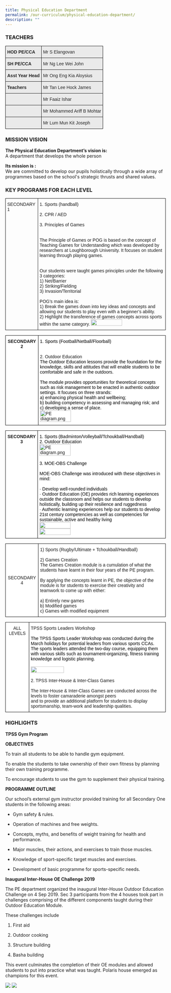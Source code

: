 ```yaml
---
title: Physical Education Department
permalink: /our-curriculum/physical-education-department/
description: ""
---
```

### TEACHERS

<style type="text/css">
.tg  {border-collapse:collapse;border-spacing:0;}
.tg td{border-color:black;border-style:solid;border-width:1px;font-family:Arial, sans-serif;font-size:14px;
  overflow:hidden;padding:10px 5px;word-break:normal;}
.tg th{border-color:black;border-style:solid;border-width:1px;font-family:Arial, sans-serif;font-size:14px;
  font-weight:normal;overflow:hidden;padding:10px 5px;word-break:normal;}
.tg .tg-y7qa{background-color:#EAEAEA;color:#222;text-align:left;vertical-align:top}
.tg .tg-ii8k{background-color:#EAEAEA;color:#222;text-align:center;vertical-align:top}
.tg .tg-rj1p{background-color:#EAEAEA;color:#222;font-weight:bold;text-align:left;vertical-align:top}
.tg .tg-ku5w{background-color:#EAEAEA;color:#222;text-align:center;vertical-align:middle}
</style>
<table class="tg">
<thead>
  <tr>
    <th class="tg-rj1p">HOD PE/CCA</th>
    <th class="tg-y7qa">Mr S Elangovan</th>
  </tr>
</thead>
<tbody>
  <tr>
    <td class="tg-rj1p">SH PE/CCA</td>
    <td class="tg-y7qa">Mr Ng Lee Wei John</td>
  </tr>
  <tr>
    <td class="tg-rj1p">Asst Year Head</td>
    <td class="tg-y7qa">Mr Ong Eng Kia Aloysius</td>
  </tr>
  <tr>
    <td class="tg-rj1p">Teachers</td>
    <td class="tg-y7qa">Mr Tan Lee Hock James</td>
  </tr>
  <tr>
    <td class="tg-ku5w"></td>
    <td class="tg-y7qa">Mr Faaiz Ishar</td>
  </tr>
  <tr>
    <td class="tg-ku5w"></td>
    <td class="tg-y7qa">Mr Mohammed Ariff B Mohtar</td>
  </tr>
  <tr>
    <td class="tg-ii8k"> </td>
    <td class="tg-y7qa">Mr Lum Mun Kit Joseph</td>
  </tr>
</tbody>
</table>

### MISSION VISION

**The Physical Education Department’s vision is:** <br>
A department that develops the whole person  
  
**Its mission is :**   <br>
We are committed to develop our pupils holistically through a wide array of programmes based on the school's strategic thrusts and shared values.


### KEY PROGRAMS FOR EACH LEVEL

<style type="text/css">
.tg  {border-collapse:collapse;border-spacing:0;}
.tg td{border-color:black;border-style:solid;border-width:1px;font-family:Arial, sans-serif;font-size:14px;
  overflow:hidden;padding:10px 5px;word-break:normal;}
.tg th{border-color:black;border-style:solid;border-width:1px;font-family:Arial, sans-serif;font-size:14px;
  font-weight:normal;overflow:hidden;padding:10px 5px;word-break:normal;}
.tg .tg-0lax{text-align:left;vertical-align:top}
</style>
<table class="tg">
<thead>
  <tr>
    <td class="tg-0lax">SECONDARY 1</td>
    <td class="tg-0lax">1. Sports (handball) <br><br>2. CPR / AED<br><br>3. Principles of Games<br><br><br><span style="font-weight:400;font-style:normal">The Principle of Games or POG is based on the concept of Teaching Games for Understanding which was developed by researchers at Loughborough University. It focuses on student learning through playing games.</span><br><br><br><span style="font-weight:400;font-style:normal">Our students were taught games principles under the following 3 categories:</span><br><span style="font-weight:400;font-style:normal">1) Net/Barrier</span><br><span style="font-weight:400;font-style:normal">2) Striking/Fielding</span><br><span style="font-weight:400;font-style:normal">3) Invasion/Territorial</span><br><br><span style="font-weight:400;font-style:normal">POG's main idea is:</span><br><span style="font-weight:400;font-style:normal">1)     Break the games down into key ideas and concepts and allowing our students to play even with a beginner’s ability.</span><br><span style="font-weight:400;font-style:normal">2)     Highlight the transference of games concepts across sports within the same category.
<img src="/images/PE.png" style="width:50%"></span></td>
  </tr>
</thead>
</table>
<style type="text/css">
.tg  {border-collapse:collapse;border-spacing:0;}
.tg td{border-color:black;border-style:solid;border-width:1px;font-family:Arial, sans-serif;font-size:14px;
  overflow:hidden;padding:10px 5px;word-break:normal;}
.tg th{border-color:black;border-style:solid;border-width:1px;font-family:Arial, sans-serif;font-size:14px;
  font-weight:normal;overflow:hidden;padding:10px 5px;word-break:normal;}
.tg .tg-9hzb{background-color:#FFF;font-weight:bold;text-align:center;vertical-align:top}
.tg .tg-ktyi{background-color:#FFF;text-align:left;vertical-align:top}
</style>
<table class="tg">
<thead>
  <tr>
    <td class="tg-9hzb">SECONDARY 2</td>
    <td class="tg-ktyi"><span style="color:#000">1. Sports (Football/Netball/Floorball)</span><br><br><br>2. Outdoor Education<br><span style="color:#000">The Outdoor Education lessons provide the foundation for the knowledge, skills and attitudes that will enable students to be comfortable and safe in the outdoors. </span><br><br><span style="color:#000">The module provides opportunities for theoretical concepts such as risk management to be enacted in authentic outdoor settings. It focuses on three strands:</span><br><span style="color:#000">a)</span>	<span style="color:#000">enhancing physical health and wellbeing;</span><br><span style="color:#000">b)</span>	<span style="color:#000">building competency in assessing and managing risk; and</span><br><span style="color:#000">c)</span>	<span style="color:#000">developing a sense of place. </span><br><img src="/images/PE%20diagram.png" alt="PE diagram.png" style="width:50%"></td>
  </tr>
</thead>
</table>

<style type="text/css">
.tg  {border-collapse:collapse;border-spacing:0;}
.tg td{border-color:black;border-style:solid;border-width:1px;font-family:Arial, sans-serif;font-size:14px;
  overflow:hidden;padding:10px 5px;word-break:normal;}
.tg th{border-color:black;border-style:solid;border-width:1px;font-family:Arial, sans-serif;font-size:14px;
  font-weight:normal;overflow:hidden;padding:10px 5px;word-break:normal;}
.tg .tg-9hzb{background-color:#FFF;font-weight:bold;text-align:center;vertical-align:top}
.tg .tg-ktyi{background-color:#FFF;text-align:left;vertical-align:top}
</style>
<table class="tg">
<thead>
  <tr>
    <td class="tg-9hzb">SECONDARY 3</td>
    <td class="tg-ktyi"><span style="color:#000">1. Sports (Badminton/Volleyball/Tchoukball/Handball)</span><br><span style="color:#000">2. Outdoor Education</span><br><img src="/images/PE%20diagram.png" alt="PE diagram.png" style="width:50%"><br><br><span style="color:#000">3. MOE-OBS Challenge</span><br><br><span style="color:#000">MOE-OBS Challenge was introduced with these objectives in mind:</span><br><br>·        <span style="color:#000">Develop well-rounded individuals</span><br>·        <span style="color:#000">Outdoor Education (OE) provides rich learning experiences outside the classroom and helps our students to develop holistically, building up their resilience and ruggedness</span><br>·        <span style="color:#000">Authentic learning experiences help our students to develop 21st century competencies as well as competencies for sustainable, active and healthy living
<img src="/images/SEC%203.jpg" 
     style="width:50%">
<img src="/images/SECC%203%20PIC.jpg" 
     style="width:50%"></span></td>
  </tr>
</thead>
</table>

<style type="text/css">
.tg  {border-collapse:collapse;border-spacing:0;}
.tg td{border-color:black;border-style:solid;border-width:1px;font-family:Arial, sans-serif;font-size:14px;
  overflow:hidden;padding:10px 5px;word-break:normal;}
.tg th{border-color:black;border-style:solid;border-width:1px;font-family:Arial, sans-serif;font-size:14px;
  font-weight:normal;overflow:hidden;padding:10px 5px;word-break:normal;}
.tg .tg-f4yw{background-color:#FFF;text-align:center;vertical-align:middle}
.tg .tg-zr06{background-color:#FFF;text-align:left;vertical-align:middle}
</style>
<table class="tg">
<thead>
  <tr>
    <td class="tg-f4yw">SECONDARY 4</td>
    <td class="tg-zr06">1)     Sports (Rugby/Ultimate + Tchoukball/Handball)<br> <br>2)     Games Creation<br>The Games Creation  module is a cumulation of what the students have learnt in their four years of the PE program.<br> <br>By applying the concepts learnt in PE, the objective of the module is for students to exercise their creativity and teamwork to come up with either:<br> <br>a)     Entirely new games<br>b)     Modified games<br>c)     Games with modified equipment</td>
  </tr>
</thead>
</table>

<style type="text/css">
.tg  {border-collapse:collapse;border-spacing:0;}
.tg td{border-color:black;border-style:solid;border-width:1px;font-family:Arial, sans-serif;font-size:14px;
  overflow:hidden;padding:10px 5px;word-break:normal;}
.tg th{border-color:black;border-style:solid;border-width:1px;font-family:Arial, sans-serif;font-size:14px;
  font-weight:normal;overflow:hidden;padding:10px 5px;word-break:normal;}
.tg .tg-7yig{background-color:#FFF;text-align:center;vertical-align:top}
.tg .tg-ktyi{background-color:#FFF;text-align:left;vertical-align:top}
</style>
<table class="tg">
<thead>
  <tr>
    <td class="tg-7yig">ALL LEVELS</td>
    <td class="tg-ktyi">TPSS Sports Leaders Workshop<br><br><span style="color:#000">The TPSS Sports Leader Workshop was conducted during the March holidays for potential leaders from various sports CCAs. </span><br><span style="color:#000">The sports leaders attended the two-day course, equipping them with various skills such as tournament-organizing, fitness training knowledge and logistic planning.</span><br><br><img src="/images/ALL%20LEVEL.jpg" style="width:50%"><br><br>2. TPSS Inter-House &amp; Inter-Class Games<br><br><span style="font-weight:400;font-style:normal">The Inter-House &amp; Inter-Class Games are conducted across the levels to foster camaraderie amongst peers</span><br><span style="font-weight:400;font-style:normal">and to provide an additional platform for students to display sportsmanship, team-work and leadership qualities.</span></td>
  </tr>
</thead>
</table>

### HIGHLIGHTS

**TPSS Gym Program**

**OBJECTIVES**

To train all students to be able to handle gym equipment.

To enable the students to take ownership of their own fitness by planning their own training programme.

To encourage students to use the gym to supplement their physical training.

**PROGRAMME OUTLINE**

Our school’s external gym instructor provided training for all Secondary One students in the following areas:

* Gym safety & rules.

* Operation of machines and free weights.

* Concepts, myths, and benefits of weight training for health and performance.

* Major muscles, their actions, and exercises to train those muscles.

* Knowledge of sport-specific target muscles and exercises.

* Development of basic programme for sports-specific needs.

**Inaugural Inter-House OE Challenge 2019**

The PE department organized the inaugural Inter-House Outdoor Education Challenge on 4 Sep 2019. Sec 3 participants from the 4 houses took part in challenges comprising of the different components taught during their Outdoor Education Module.

These challenges include

1. First aid

2. Outdoor cooking

3. Structure building

4. Basha building

This event culminates the completion of their OE modules and allowed students to put into practice what was taught. Polaris house emerged as champions for this event.

![](/images/a_2.jpg)
![](/images/a_1.jpg)